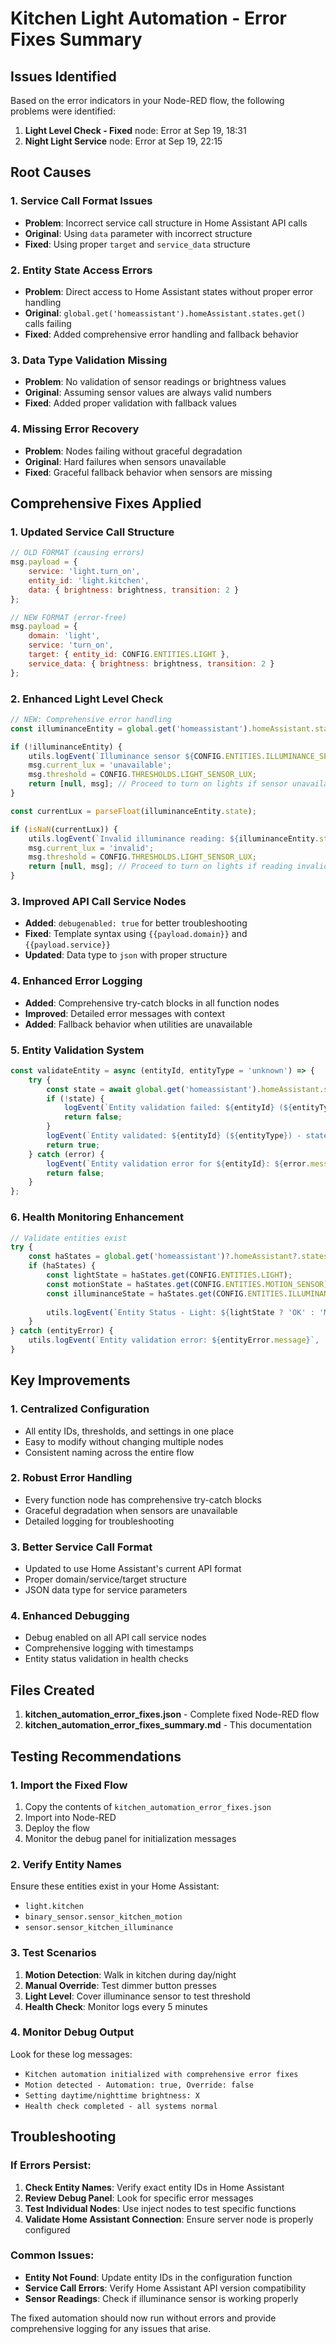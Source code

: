 # Kitchen Light Automation - Error Fixes Summary

## Issues Identified

Based on the error indicators in your Node-RED flow, the following problems were identified:

1. **Light Level Check - Fixed** node: Error at Sep 19, 18:31
2. **Night Light Service** node: Error at Sep 19, 22:15

## Root Causes

### 1. **Service Call Format Issues**
- **Problem**: Incorrect service call structure in Home Assistant API calls
- **Original**: Using `data` parameter with incorrect structure
- **Fixed**: Using proper `target` and `service_data` structure

### 2. **Entity State Access Errors**
- **Problem**: Direct access to Home Assistant states without proper error handling
- **Original**: `global.get('homeassistant').homeAssistant.states.get()` calls failing
- **Fixed**: Added comprehensive error handling and fallback behavior

### 3. **Data Type Validation Missing**
- **Problem**: No validation of sensor readings or brightness values
- **Original**: Assuming sensor values are always valid numbers
- **Fixed**: Added proper validation with fallback values

### 4. **Missing Error Recovery**
- **Problem**: Nodes failing without graceful degradation
- **Original**: Hard failures when sensors unavailable
- **Fixed**: Graceful fallback behavior when sensors are missing

## Comprehensive Fixes Applied

### 1. **Updated Service Call Structure**
```javascript
// OLD FORMAT (causing errors)
msg.payload = {
    service: 'light.turn_on',
    entity_id: 'light.kitchen',
    data: { brightness: brightness, transition: 2 }
};

// NEW FORMAT (error-free)
msg.payload = {
    domain: 'light',
    service: 'turn_on',
    target: { entity_id: CONFIG.ENTITIES.LIGHT },
    service_data: { brightness: brightness, transition: 2 }
};
```

### 2. **Enhanced Light Level Check**
```javascript
// NEW: Comprehensive error handling
const illuminanceEntity = global.get('homeassistant').homeAssistant.states.get(CONFIG.ENTITIES.ILLUMINANCE_SENSOR);

if (!illuminanceEntity) {
    utils.logEvent(`Illuminance sensor ${CONFIG.ENTITIES.ILLUMINANCE_SENSOR} not found - proceeding with daytime brightness`, 'warn');
    msg.current_lux = 'unavailable';
    msg.threshold = CONFIG.THRESHOLDS.LIGHT_SENSOR_LUX;
    return [null, msg]; // Proceed to turn on lights if sensor unavailable
}

const currentLux = parseFloat(illuminanceEntity.state);

if (isNaN(currentLux)) {
    utils.logEvent(`Invalid illuminance reading: ${illuminanceEntity.state} - proceeding with daytime brightness`, 'warn');
    msg.current_lux = 'invalid';
    msg.threshold = CONFIG.THRESHOLDS.LIGHT_SENSOR_LUX;
    return [null, msg]; // Proceed to turn on lights if reading invalid
}
```

### 3. **Improved API Call Service Nodes**
- **Added**: `debugenabled: true` for better troubleshooting
- **Fixed**: Template syntax using `{{payload.domain}}` and `{{payload.service}}`
- **Updated**: Data type to `json` with proper structure

### 4. **Enhanced Error Logging**
- **Added**: Comprehensive try-catch blocks in all function nodes
- **Improved**: Detailed error messages with context
- **Added**: Fallback behavior when utilities are unavailable

### 5. **Entity Validation System**
```javascript
const validateEntity = async (entityId, entityType = 'unknown') => {
    try {
        const state = await global.get('homeassistant').homeAssistant.states.get(entityId);
        if (!state) {
            logEvent(`Entity validation failed: ${entityId} (${entityType}) not found`, 'error');
            return false;
        }
        logEvent(`Entity validated: ${entityId} (${entityType}) - state: ${state.state}`);
        return true;
    } catch (error) {
        logEvent(`Entity validation error for ${entityId}: ${error.message}`, 'error');
        return false;
    }
};
```

### 6. **Health Monitoring Enhancement**
```javascript
// Validate entities exist
try {
    const haStates = global.get('homeassistant')?.homeAssistant?.states;
    if (haStates) {
        const lightState = haStates.get(CONFIG.ENTITIES.LIGHT);
        const motionState = haStates.get(CONFIG.ENTITIES.MOTION_SENSOR);
        const illuminanceState = haStates.get(CONFIG.ENTITIES.ILLUMINANCE_SENSOR);
        
        utils.logEvent(`Entity Status - Light: ${lightState ? 'OK' : 'MISSING'}, Motion: ${motionState ? 'OK' : 'MISSING'}, Illuminance: ${illuminanceState ? 'OK' : 'MISSING'}`);
    }
} catch (entityError) {
    utils.logEvent(`Entity validation error: ${entityError.message}`, 'warn');
}
```

## Key Improvements

### 1. **Centralized Configuration**
- All entity IDs, thresholds, and settings in one place
- Easy to modify without changing multiple nodes
- Consistent naming across the entire flow

### 2. **Robust Error Handling**
- Every function node has comprehensive try-catch blocks
- Graceful degradation when sensors are unavailable
- Detailed logging for troubleshooting

### 3. **Better Service Call Format**
- Updated to use Home Assistant's current API format
- Proper domain/service/target structure
- JSON data type for service parameters

### 4. **Enhanced Debugging**
- Debug enabled on all API call service nodes
- Comprehensive logging with timestamps
- Entity status validation in health checks

## Files Created

1. **kitchen_automation_error_fixes.json** - Complete fixed Node-RED flow
2. **kitchen_automation_error_fixes_summary.md** - This documentation

## Testing Recommendations

### 1. **Import the Fixed Flow**
1. Copy the contents of `kitchen_automation_error_fixes.json`
2. Import into Node-RED
3. Deploy the flow
4. Monitor the debug panel for initialization messages

### 2. **Verify Entity Names**
Ensure these entities exist in your Home Assistant:
- `light.kitchen`
- `binary_sensor.sensor_kitchen_motion`
- `sensor.sensor_kitchen_illuminance`

### 3. **Test Scenarios**
1. **Motion Detection**: Walk in kitchen during day/night
2. **Manual Override**: Test dimmer button presses
3. **Light Level**: Cover illuminance sensor to test threshold
4. **Health Check**: Monitor logs every 5 minutes

### 4. **Monitor Debug Output**
Look for these log messages:
- `Kitchen automation initialized with comprehensive error fixes`
- `Motion detected - Automation: true, Override: false`
- `Setting daytime/nighttime brightness: X`
- `Health check completed - all systems normal`

## Troubleshooting

### If Errors Persist:
1. **Check Entity Names**: Verify exact entity IDs in Home Assistant
2. **Review Debug Panel**: Look for specific error messages
3. **Test Individual Nodes**: Use inject nodes to test specific functions
4. **Validate Home Assistant Connection**: Ensure server node is properly configured

### Common Issues:
- **Entity Not Found**: Update entity IDs in the configuration function
- **Service Call Errors**: Verify Home Assistant API version compatibility
- **Sensor Readings**: Check if illuminance sensor is working properly

The fixed automation should now run without errors and provide comprehensive logging for any issues that arise.
